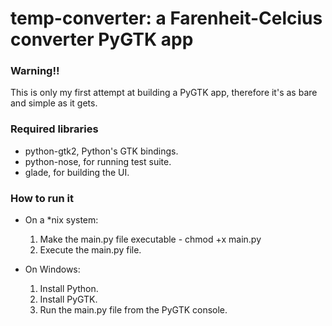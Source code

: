 temp-converter: a Farenheit-Celcius converter PyGTK app
=======================================================

### Warning!! ###
This is only my first attempt at building a PyGTK app, therefore it's as bare and simple as it gets.

### Required libraries ###
* python-gtk2, Python's GTK bindings.
* python-nose, for running test suite.
* glade, for building the UI.

### How to run it ###

* On a *nix system:
  1. Make the main.py file executable - chmod +x main.py
  2. Execute the main.py file.

* On Windows:
  1. Install Python.
  2. Install PyGTK.
  3. Run the main.py file from the PyGTK console.

